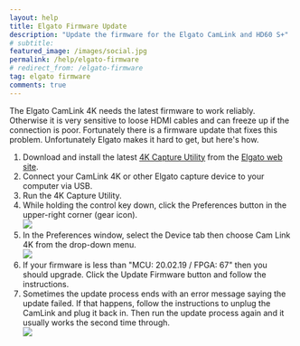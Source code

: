 ```yaml
---
layout: help
title: Elgato Firmware Update
description: "Update the firmware for the Elgato CamLink and HD60 S+"
# subtitle: 
featured_image: /images/social.jpg
permalink: /help/elgato-firmware
# redirect_from: /elgato-firmware
tag: elgato firmware
comments: true
---
```

The Elgato CamLink 4K needs the latest firmware to work reliably. Otherwise it is very sensitive to loose HDMI cables and can freeze up if the connection is poor. Fortunately there is a firmware update that fixes this problem. Unfortunately Elgato makes it hard to get, but here's how.

1. Download and install the latest [4K Capture Utility](https://help.elgato.com/hc/en-us/articles/360027964472-Elgato-4K-Capture-Utility-Release-Notes) from the [Elgato web site](https://www.elgato.com/en/downloads).
2. Connect your CamLink 4K or other Elgato capture device to your computer via USB.
3. Run the 4K Capture Utility.
4. While holding the control key down, click the Preferences button in the upper-right corner (gear icon).  
  ![](/assets/help/elgato-firmware-1.png) 
5. In the Preferences window, select the Device tab then choose Cam Link 4K from the drop-down menu.  
  ![](/assets/help/elgato-firmware-2.png)
6. If your firmware is less than "MCU: 20.02.19 / FPGA: 67" then you should upgrade. Click the Update Firmware button and follow the instructions.
7. Sometimes the update process ends with an error message saying the update failed. If that happens, follow the instructions to unplug the CamLink and plug it back in. Then run the update process again and it usually works the second time through.  
  ![](/assets/help/elgato-firmware-3.png)
